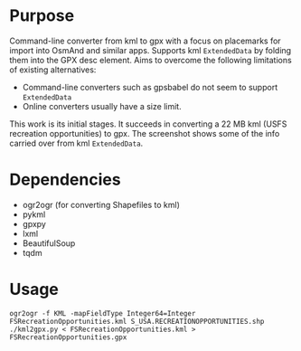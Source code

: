 # Purpose

Command-line converter from kml to gpx with a focus on placemarks for import into OsmAnd and similar apps. 
Supports kml `ExtendedData` by folding them into the GPX desc element.
Aims to overcome the following limitations of existing alternatives:

- Command-line converters such as gpsbabel do not seem to support `ExtendedData`
- Online converters usually have a size limit.

This work is its initial stages. 
It succeeds in converting a 22 MB kml (USFS recreation opportunities) to gpx.
The screenshot shows some of the info carried over from kml `ExtendedData`.

# Dependencies

- ogr2ogr (for converting Shapefiles to kml)
- pykml
- gpxpy
- lxml
- BeautifulSoup
- tqdm

# Usage

```
ogr2ogr -f KML -mapFieldType Integer64=Integer FSRecreationOpportunities.kml S_USA.RECREATIONOPPORTUNITIES.shp
./kml2gpx.py < FSRecreationOpportunities.kml > FSRecreationOpportunities.gpx
```
